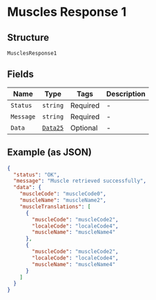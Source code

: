 
# Muscles Response 1

## Structure

`MusclesResponse1`

## Fields

| Name | Type | Tags | Description |
|  --- | --- | --- | --- |
| `Status` | `string` | Required | - |
| `Message` | `string` | Required | - |
| `Data` | [`Data25`](../../doc/models/data-25.md) | Optional | - |

## Example (as JSON)

```json
{
  "status": "OK",
  "message": "Muscle retrieved successfully",
  "data": {
    "muscleCode": "muscleCode0",
    "muscleName": "muscleName2",
    "muscleTranslations": [
      {
        "muscleCode": "muscleCode2",
        "localeCode": "localeCode4",
        "muscleName": "muscleName4"
      },
      {
        "muscleCode": "muscleCode2",
        "localeCode": "localeCode4",
        "muscleName": "muscleName4"
      }
    ]
  }
}
```

